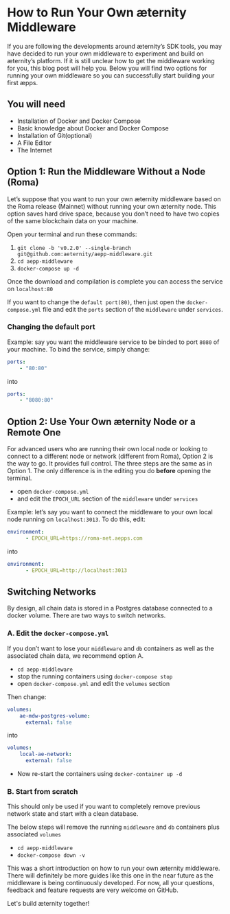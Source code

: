 # How to Run Your Own æternity Middleware

If you are following the developments around æternity’s SDK tools, you may have decided to run your own middleware to experiment and build on æternity’s platform. If it is still unclear how to get the middleware working for you, this blog post will help you. Below you will find two options for running your own middleware so you can successfully start building your first æpps.

## You will need

- Installation of Docker and Docker Compose
- Basic knowledge about Docker and Docker Compose
- Installation of Git(optional)
- A File Editor
- The Internet

## Option 1: Run the Middleware Without a Node (Roma)

Let’s suppose that you want to run your own æternity middleware based on the Roma release (Mainnet) without running your own æternity node. This option saves hard drive space, because you don’t need to have two copies of the same blockchain data on your machine.

Open your terminal and run these commands:

1. `git clone -b 'v0.2.0' --single-branch git@github.com:aeternity/aepp-middleware.git`
2. `cd aepp-middleware`
3. `docker-compose up -d`

Once the download and compilation is complete you can access the service on `localhost:80`

If you want to change the `default port(80)`, then just open the `docker-compose.yml` file and edit the `ports` section of the `middleware` under `services`.

### Changing the default port

Example: say you want the middleware service to be binded to port `8080` of your machine. 
To bind the service, simply change:

```yml
ports:
    - "80:80"
```

into

```yml
ports:
    - "8080:80"
```

## Option 2: Use Your Own æternity Node or a Remote One

For advanced users who are running their own local node or looking to connect to a different node or network (different from Roma), Option 2 is the way to go. It provides full control.
The three steps are the same as in Option 1. The only difference is in the editing you do **before** opening the terminal.

- open `docker-compose.yml`
- and edit the `EPOCH_URL` section of the `middleware` under `services`

Example: let’s say you want to connect the middleware to your own local node running on `localhost:3013`.
To do this, edit:

```yml
environment:
      - EPOCH_URL=https://roma-net.aepps.com
```

into

```yml
environment:
      - EPOCH_URL=http://localhost:3013
```


## Switching Networks

By design, all chain data is stored in a Postgres database connected to a docker volume.
There are two ways to switch networks.

### A. Edit the `docker-compose.yml`

If you don’t want to lose your `middleware` and `db` containers as well as the associated chain data, we recommend option A.

- `cd aepp-middleware`
- stop the running containers using `docker-compose stop`
- open `docker-compose.yml` and edit the `volumes` section

Then change:

```yml
volumes:
    ae-mdw-postgres-volume:
      external: false
```

into

```yml
volumes:
    local-ae-network:
      external: false
```

- Now re-start the containers using `docker-container up -d`

### B. Start from scratch

This should only be used if you want to completely remove previous network state and start with a clean database.

The below steps will remove the running `middleware` and `db` containers plus associated `volumes`

- `cd aepp-middleware`
- `docker-compose down -v`

This was a short introduction on how to run your own æternity middleware. There will definitely be more guides like this one in the near future as the middleware is being continuously developed. For now, all your questions, feedback and feature requests are very welcome on GitHub.

Let's build æternity together!
